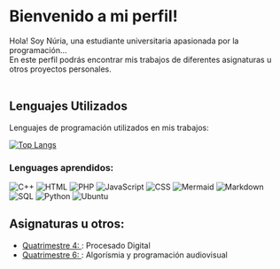 # Bienvenido a mi perfil!

Hola! Soy Núria, una estudiante universitaria apasionada por la programación... <br>
En este perfil podrás encontrar mis trabajos de diferentes asignaturas u otros proyectos personales.<br><br>

## Lenguajes Utilizados

Lenguajes de programación utilizados en mis trabajos:

[![Top Langs](https://github-readme-stats.vercel.app/api/top-langs/?username=NuriaRodriguezPardo&layout=compact)](https://github.com/NuriaRodriguezPardo)

### Lenguages aprendidos: 

![C++](https://img.shields.io/badge/C++-blue?logo=c%2B%2B&logoColor=white)
![HTML](https://img.shields.io/badge/HTML-orange?logo=html5&logoColor=white)
![PHP](https://img.shields.io/badge/PHP-purple?logo=php&logoColor=white)
![JavaScript](https://img.shields.io/badge/JavaScript-yellow?logo=javascript&logoColor=black)
![CSS](https://img.shields.io/badge/CSS-blue?logo=css3&logoColor=white)
![Mermaid](https://img.shields.io/badge/Mermaid-lightgrey?logo=mermaid&logoColor=black)
![Markdown](https://img.shields.io/badge/Markdown-grey?logo=markdown&logoColor=white)
![SQL](https://img.shields.io/badge/SQL-lightblue?logo=postgresql&logoColor=white)
![Python](https://img.shields.io/badge/Python-blue?logo=python&logoColor=white)
![Ubuntu](https://img.shields.io/badge/Ubuntu-E95420?logo=ubuntu&logoColor=white)


## Asignaturas u otros: 

- [Quatrimestre 4: ](https://github.com/NuriaRodriguezPardo/ProcesadoDigital): Procesado Digital
- [Quatrimestre 6: ](https://github.com/NuriaRodriguezPardo/AlgorismiaProgramacionAudiovisual): Algorísmia y programación audiovisual

